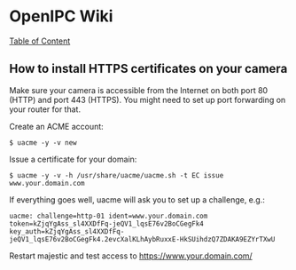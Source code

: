 # OpenIPC Wiki
[Table of Content](index.md)

How to install HTTPS certificates on your camera
------------------------------------------------

Make sure your camera is accessible from the Internet on both port 80 (HTTP)
and port 443 (HTTPS). You might need to set up port forwarding on your router
for that.

Create an ACME account:

```console
$ uacme -y -v new
```

Issue a certificate for your domain:

```console
$ uacme -y -v -h /usr/share/uacme/uacme.sh -t EC issue www.your.domain.com
```

If everything goes well, uacme will ask you to set up a challenge, e.g.:

```
uacme: challenge=http-01 ident=www.your.domain.com token=kZjqYgAss_sl4XXDfFq-jeQV1_lqsE76v2BoCGegFk4
key_auth=kZjqYgAss_sl4XXDfFq-jeQV1_lqsE76v2BoCGegFk4.2evcXalKLhAybRuxxE-HkSUihdzQ7ZDAKA9EZYrTXwU
```

Restart majestic and test access to https://www.your.domain.com/
